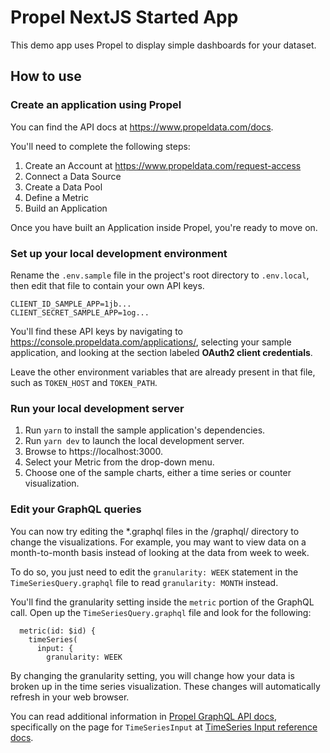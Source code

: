 # Propel NextJS Started App

This demo app uses Propel to display simple dashboards for your dataset.

## How to use

### Create an application using Propel

You can find the API docs at https://www.propeldata.com/docs.

You'll need to complete the following steps:

1. Create an Account at https://www.propeldata.com/request-access
2. Connect a Data Source
3. Create a Data Pool
4. Define a Metric
5. Build an Application

Once you have built an Application inside Propel, you're ready to move on.

### Set up your local development environment

Rename the `.env.sample` file in the project's root directory to `.env.local`, then edit that file to contain your own API keys.

```.env
CLIENT_ID_SAMPLE_APP=1jb...
CLIENT_SECRET_SAMPLE_APP=1og...
```

You'll find these API keys by navigating to https://console.propeldata.com/applications/, selecting your sample application, and looking at the section labeled **OAuth2 client credentials**.

Leave the other environment variables that are already present in that file, such as `TOKEN_HOST` and `TOKEN_PATH`.

### Run your local development server

1. Run `yarn` to install the sample application's dependencies.
2. Run `yarn dev` to launch the local development server.
3. Browse to https://localhost:3000.
4. Select your Metric from the drop-down menu.
5. Choose one of the sample charts, either a time series or counter visualization.

### Edit your GraphQL queries

You can now try editing the \*.graphql files in the /graphql/ directory to change the visualizations. For example, you may want to view data on a month-to-month basis instead of looking at the data from week to week.

To do so, you just need to edit the `granularity: WEEK` statement in the `TimeSeriesQuery.graphql` file to read `granularity: MONTH` instead.

You'll find the granularity setting inside the `metric` portion of the GraphQL call. Open up the `TimeSeriesQuery.graphql` file and look for the following:

```gql
  metric(id: $id) {
    timeSeries(
      input: {
        granularity: WEEK
```

By changing the granularity setting, you will change how your data is broken up in the time series visualization. These changes will automatically refresh in your web browser.

You can read additional information in [Propel GraphQL API docs](https://www.propeldata.com/docs/api/about-the-graphql-api), specifically on the page for `TimeSeriesInput` at [TimeSeries Input reference docs](https://www.propeldata.com/docs/api/reference/inputs/TimeSeriesInput).

